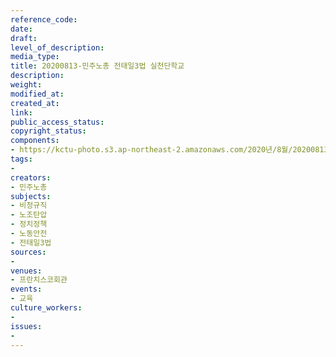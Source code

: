 ```yaml
---
reference_code: 
date: 
draft: 
level_of_description: 
media_type: 
title: 20200813-민주노총 전태일3법 실천단학교
description: 
weight: 
modified_at: 
created_at: 
link: 
public_access_status: 
copyright_status: 
components:
- https://kctu-photo.s3.ap-northeast-2.amazonaws.com/2020년/8월/20200813-민주노총+전태일3법+실천단학교/33.jpg
tags:
- 
creators:
- 민주노총
subjects:
- 비정규직
- 노조탄압
- 정치정책
- 노동안전
- 전태일3법
sources:
- 
venues:
- 프란치스코회관
events:
- 교육
culture_workers:
- 
issues:
- 
---
```

